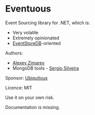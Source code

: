 # Eventuous

Event Sourcing library for .NET, which is:
- Very volatile
- Extremely opinionated
- [EventStoreDB](https://eventstore.com)-oriented

Authors: 
- [Alexey Zimarev](https://zimarev.com)
- MongoDB tools - [Sergio Silveira](https://twitter.com/RagingKore)

Sponsor: [Ubiquitous](https://ubiqutous.no)

Licence: MIT

Use it on your own risk.

Documentation is missing.